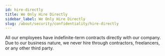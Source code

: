 ```yaml
---
id: hire-directly
title: We Only Hire Directly
sidebar_label: We Only Hire Directly
slug: /about/security/confidentiality/hire-directly
---
```


All our employees have indefinite-term contracts
directly with our company.
Due to our business nature,
we never hire through contractors,
freelancers,
or any other third party.
